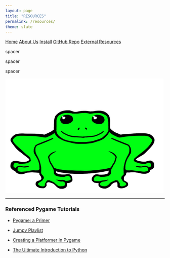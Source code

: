```yaml
---
layout: page
title: "RESOURCES"
permalink: /resources/
theme: slate
---
```


<head>
  <link rel="stylesheet" href="/website_assets/style.css">
</head>

<div class = "navbar">
  <a href="/home">Home</a>
  <a href="/about">About Us</a>
  <a href="https://redesigned-doodle-c69ebf4f.pages.github.io#how-to-run">Install</a>
  <a href="https://github.com/olincollege/dress-quest.git">GitHub Repo</a>
  <a href="/resources">External Resources</a>
</div>

<p style="color:fafafa"> spacer </p>
<p style="color:fafafa"> spacer </p>
<p style="color:fafafa"> spacer </p>

![Frog sprite from the game.](/website_assets/frog_game_base_500.png)

---

### Referenced Pygame Tutorials

- [Pygame: a Primer](https://realpython.com/pygame-a-primer/)

- [Jumpy Playlist](https://www.youtube.com/playlist?list=PLjcN1EyupaQlBSrfP4_9SdpJIcfnSJgzL)

- [Creating a Platformer in Pygame](https://www.youtube.com/watch?v=YWN8GcmJ-jA)

- [The Ultimate Introduction to Python](https://www.youtube.com/watch?v=AY9MnQ4x3zk)
